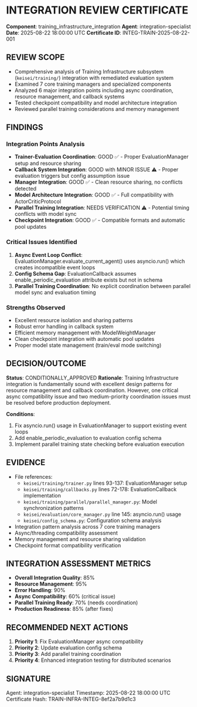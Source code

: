 # INTEGRATION REVIEW CERTIFICATE

**Component**: training_infrastructure_integration
**Agent**: integration-specialist
**Date**: 2025-08-22 18:00:00 UTC
**Certificate ID**: INTEG-TRAIN-2025-08-22-001

## REVIEW SCOPE
- Comprehensive analysis of Training Infrastructure subsystem (`keisei/training/`) integration with remediated evaluation system
- Examined 7 core training managers and specialized components
- Analyzed 6 major integration points including async coordination, resource management, and callback systems
- Tested checkpoint compatibility and model architecture integration
- Reviewed parallel training considerations and memory management

## FINDINGS

### Integration Points Analysis
- **Trainer-Evaluation Coordination**: GOOD ✅ - Proper EvaluationManager setup and resource sharing
- **Callback System Integration**: GOOD with MINOR ISSUE ⚠️ - Proper evaluation triggers but config assumption issue
- **Manager Integration**: GOOD ✅ - Clean resource sharing, no conflicts detected  
- **Model Architecture Integration**: GOOD ✅ - Full compatibility with ActorCriticProtocol
- **Parallel Training Integration**: NEEDS VERIFICATION ⚠️ - Potential timing conflicts with model sync
- **Checkpoint Integration**: GOOD ✅ - Compatible formats and automatic pool updates

### Critical Issues Identified
1. **Async Event Loop Conflict**: EvaluationManager.evaluate_current_agent() uses asyncio.run() which creates incompatible event loops
2. **Config Schema Gap**: EvaluationCallback assumes enable_periodic_evaluation attribute exists but not in schema
3. **Parallel Training Coordination**: No explicit coordination between parallel model sync and evaluation timing

### Strengths Observed
- Excellent resource isolation and sharing patterns
- Robust error handling in callback system
- Efficient memory management with ModelWeightManager
- Clean checkpoint integration with automatic pool updates
- Proper model state management (train/eval mode switching)

## DECISION/OUTCOME
**Status**: CONDITIONALLY_APPROVED
**Rationale**: Training Infrastructure integration is fundamentally sound with excellent design patterns for resource management and callback coordination. However, one critical async compatibility issue and two medium-priority coordination issues must be resolved before production deployment.

**Conditions**: 
1. Fix asyncio.run() usage in EvaluationManager to support existing event loops
2. Add enable_periodic_evaluation to evaluation config schema  
3. Implement parallel training state checking before evaluation execution

## EVIDENCE
- File references:
  - `keisei/training/trainer.py` lines 93-137: EvaluationManager setup
  - `keisei/training/callbacks.py` lines 72-178: EvaluationCallback implementation
  - `keisei/training/parallel/parallel_manager.py`: Model synchronization patterns
  - `keisei/evaluation/core_manager.py` line 145: asyncio.run() usage
  - `keisei/config_schema.py`: Configuration schema analysis
- Integration pattern analysis across 7 core training managers
- Async/threading compatibility assessment
- Memory management and resource sharing validation
- Checkpoint format compatibility verification

## INTEGRATION ASSESSMENT METRICS
- **Overall Integration Quality**: 85%
- **Resource Management**: 95% 
- **Error Handling**: 90%
- **Async Compatibility**: 60% (critical issue)
- **Parallel Training Ready**: 70% (needs coordination)
- **Production Readiness**: 85% (after fixes)

## RECOMMENDED NEXT ACTIONS
1. **Priority 1**: Fix EvaluationManager async compatibility
2. **Priority 2**: Update evaluation config schema
3. **Priority 3**: Add parallel training coordination
4. **Priority 4**: Enhanced integration testing for distributed scenarios

## SIGNATURE
Agent: integration-specialist
Timestamp: 2025-08-22 18:00:00 UTC
Certificate Hash: TRAIN-INFRA-INTEG-8ef2a7b9d1c3